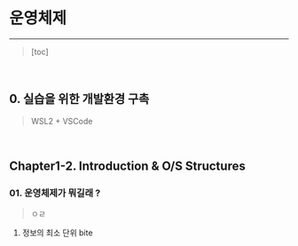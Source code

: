 # 운영체제

------

> [toc]

<br/>

## 0. 실습을 위한 개발환경 구촉

> WSL2 + VSCode

<br>

## Chapter1-2. Introduction & O/S Structures

### 01. 운영체제가 뭐길래 ?

> ㅇㄹ

1. 정보의 최소 단위 bite



